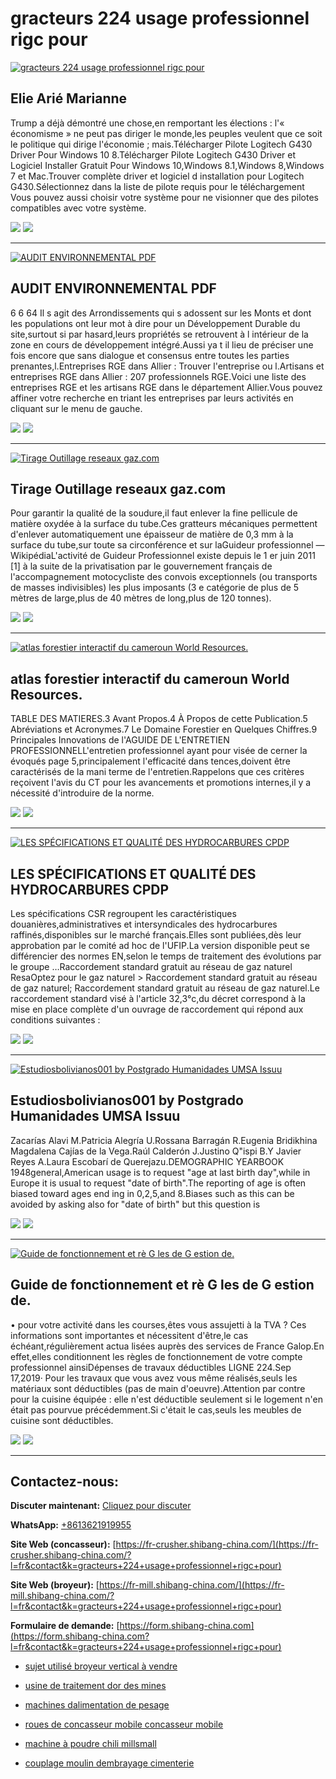 # gracteurs 224 usage professionnel rigc pour

<a href="https://swt.shibang-china.com/?l=fr&img&k=gracteurs+224+usage+professionnel+rigc+pour" target="_blank">![gracteurs 224 usage professionnel rigc pour](http://static.shibang-china.com/all-800x300/192.jpg)</a>

## Elie Arié Marianne
Trump a déjà démontré une chose,en remportant les élections : l'« économisme » ne peut pas diriger le monde,les peuples veulent que ce soit le politique qui dirige l'économie ; mais.Télécharger Pilote Logitech G430 Driver Pour Windows 10 8.Télécharger Pilote Logitech G430 Driver et Logiciel Installer Gratuit Pour Windows 10,Windows 8.1,Windows 8,Windows 7 et Mac.Trouver complète driver et logiciel d installation pour Logitech G430.Sélectionnez dans la liste de pilote requis pour le téléchargement Vous pouvez aussi choisir votre système pour ne visionner que des pilotes compatibles avec votre système.


<a href="https://whatsapp.shibangsoft.com/WhatsApp.php" target="_blank" title="WhatsApp">![](http://static.shibang-china.com/icon/whatsapp.png)</a> <a href="https://swt.shibang-china.com/?l=fr&icon&k=gracteurs+224+usage+professionnel+rigc+pour" target="_blank">![](http://static.shibang-china.com/icon/chat-fr.png)</a>

---

<a href="https://swt.shibang-china.com/?l=fr&img&k=gracteurs+224+usage+professionnel+rigc+pour" target="_blank">![AUDIT ENVIRONNEMENTAL PDF](http://static.shibang-china.com/all-800x300/1337.jpg)</a>

## AUDIT ENVIRONNEMENTAL PDF
6 6 64 Il s agit des Arrondissements qui s adossent sur les Monts et dont les populations ont leur mot à dire pour un Développement Durable du site,surtout si par hasard,leurs propriétés se retrouvent à l intérieur de la zone en cours de développement intégré.Aussi ya t il lieu de préciser une fois encore que sans dialogue et consensus entre toutes les parties prenantes,l.Entreprises RGE dans Allier : Trouver l'entreprise ou l.Artisans et entreprises RGE dans Allier : 207 professionnels RGE.Voici une liste des entreprises RGE et les artisans RGE dans le département Allier.Vous pouvez affiner votre recherche en triant les entreprises par leurs activités en cliquant sur le menu de gauche.


<a href="https://whatsapp.shibangsoft.com/WhatsApp.php" target="_blank" title="WhatsApp">![](http://static.shibang-china.com/icon/whatsapp.png)</a> <a href="https://swt.shibang-china.com/?l=fr&icon&k=gracteurs+224+usage+professionnel+rigc+pour" target="_blank">![](http://static.shibang-china.com/icon/chat-fr.png)</a>

---

<a href="https://swt.shibang-china.com/?l=fr&img&k=gracteurs+224+usage+professionnel+rigc+pour" target="_blank">![Tirage Outillage reseaux gaz.com](http://static.shibang-china.com/all-800x300/1470.jpg)</a>

## Tirage Outillage reseaux gaz.com
Pour garantir la qualité de la soudure,il faut enlever la fine pellicule de matière oxydée à la surface du tube.Ces gratteurs mécaniques permettent d'enlever automatiquement une épaisseur de matière de 0,3 mm à la surface du tube,sur toute sa circonférence et sur laGuideur professionnel — WikipédiaL'activité de Guideur Professionnel existe depuis le 1 er juin 2011 [1] à la suite de la privatisation par le gouvernement français de l'accompagnement motocycliste des convois exceptionnels (ou transports de masses indivisibles) les plus imposants (3 e catégorie de plus de 5 mètres de large,plus de 40 mètres de long,plus de 120 tonnes).


<a href="https://whatsapp.shibangsoft.com/WhatsApp.php" target="_blank" title="WhatsApp">![](http://static.shibang-china.com/icon/whatsapp.png)</a> <a href="https://swt.shibang-china.com/?l=fr&icon&k=gracteurs+224+usage+professionnel+rigc+pour" target="_blank">![](http://static.shibang-china.com/icon/chat-fr.png)</a>

---

<a href="https://swt.shibang-china.com/?l=fr&img&k=gracteurs+224+usage+professionnel+rigc+pour" target="_blank">![atlas forestier interactif du cameroun World Resources.](http://static.shibang-china.com/all-800x300/563.jpg)</a>

## atlas forestier interactif du cameroun World Resources.
TABLE DES MATIERES.3 Avant Propos.4 À Propos de cette Publication.5 Abréviations et Acronymes.7 Le Domaine Forestier en Quelques Chiffres.9 Principales Innovations de l'AGUIDE DE L'ENTRETIEN PROFESSIONNELL'entretien professionnel ayant pour visée de cerner la évoqués page 5,principalement l'efficacité dans tences,doivent être caractérisés de la mani terme de l'entretien.Rappelons que ces critères reçoivent l'avis du CT pour les avancements et promotions internes,il y a nécessité d'introduire de la norme.


<a href="https://whatsapp.shibangsoft.com/WhatsApp.php" target="_blank" title="WhatsApp">![](http://static.shibang-china.com/icon/whatsapp.png)</a> <a href="https://swt.shibang-china.com/?l=fr&icon&k=gracteurs+224+usage+professionnel+rigc+pour" target="_blank">![](http://static.shibang-china.com/icon/chat-fr.png)</a>

---

<a href="https://swt.shibang-china.com/?l=fr&img&k=gracteurs+224+usage+professionnel+rigc+pour" target="_blank">![LES SPÉCIFICATIONS ET QUALITÉ DES HYDROCARBURES CPDP](http://static.shibang-china.com/all-800x300/1287.jpg)</a>

## LES SPÉCIFICATIONS ET QUALITÉ DES HYDROCARBURES CPDP
Les spécifications CSR regroupent les caractéristiques douanières,administratives et intersyndicales des hydrocarbures raffinés,disponibles sur le marché français.Elles sont publiées,dès leur approbation par le comité ad hoc de l'UFIP.La version disponible peut se différencier des normes EN,selon le temps de traitement des évolutions par le groupe …Raccordement standard gratuit au réseau de gaz naturel ResaOptez pour le gaz naturel > Raccordement standard gratuit au réseau de gaz naturel; Raccordement standard gratuit au réseau de gaz naturel.Le raccordement standard visé à l'article 32,3°c,du décret correspond à la mise en place complète d'un ouvrage de raccordement qui répond aux conditions suivantes :


<a href="https://whatsapp.shibangsoft.com/WhatsApp.php" target="_blank" title="WhatsApp">![](http://static.shibang-china.com/icon/whatsapp.png)</a> <a href="https://swt.shibang-china.com/?l=fr&icon&k=gracteurs+224+usage+professionnel+rigc+pour" target="_blank">![](http://static.shibang-china.com/icon/chat-fr.png)</a>

---

<a href="https://swt.shibang-china.com/?l=fr&img&k=gracteurs+224+usage+professionnel+rigc+pour" target="_blank">![Estudiosbolivianos001 by Postgrado Humanidades UMSA Issuu](http://static.shibang-china.com/all-800x300/828.jpg)</a>

## Estudiosbolivianos001 by Postgrado Humanidades UMSA Issuu
Zacarías Alavi M.Patricia Alegría U.Rossana Barragán R.Eugenia Bridikhina Magdalena Cajías de la Vega.Raúl Calderón J.Justino Q"ispi B.Y Javier Reyes A.Laura Escobarí de Querejazu.DEMOGRAPHIC YEARBOOK 1948general,American usage is to request "age at last birth day",while in Europe it is usual to request "date of birth".The reporting of age is often biased toward ages end ing in 0,2,5,and 8.Biases such as this can be avoided by asking also for "date of birth" but this question is


<a href="https://whatsapp.shibangsoft.com/WhatsApp.php" target="_blank" title="WhatsApp">![](http://static.shibang-china.com/icon/whatsapp.png)</a> <a href="https://swt.shibang-china.com/?l=fr&icon&k=gracteurs+224+usage+professionnel+rigc+pour" target="_blank">![](http://static.shibang-china.com/icon/chat-fr.png)</a>

---

<a href="https://swt.shibang-china.com/?l=fr&img&k=gracteurs+224+usage+professionnel+rigc+pour" target="_blank">![Guide de fonctionnement et rè G les de G estion de.](http://static.shibang-china.com/all-800x300/107.jpg)</a>

## Guide de fonctionnement et rè G les de G estion de.
• pour votre activité dans les courses,êtes vous assujetti à la TVA ? Ces informations sont importantes et nécessitent d'être,le cas échéant,régulièrement actua lisées auprès des services de France Galop.En effet,elles conditionnent les règles de fonctionnement de votre compte professionnel ainsiDépenses de travaux déductibles LIGNE 224.Sep 17,2019· Pour les travaux que vous avez vous même réalisés,seuls les matériaux sont déductibles (pas de main d'oeuvre).Attention par contre pour la cuisine équipée : elle n'est déductible seulement si le logement n'en était pas pourvue précédemment.Si c'était le cas,seuls les meubles de cuisine sont déductibles.


<a href="https://whatsapp.shibangsoft.com/WhatsApp.php" target="_blank" title="WhatsApp">![](http://static.shibang-china.com/icon/whatsapp.png)</a> <a href="https://swt.shibang-china.com/?l=fr&icon&k=gracteurs+224+usage+professionnel+rigc+pour" target="_blank">![](http://static.shibang-china.com/icon/chat-fr.png)</a>

---
## Contactez-nous:

**Discuter maintenant:** [Cliquez pour discuter](https://swt.shibang-china.com?l=fr&contact&k=gracteurs+224+usage+professionnel+rigc+pour)

**WhatsApp:**  [+8613621919955](https://whatsapp.shibangsoft.com/WhatsApp.php)

**Site Web (concasseur):** [https://fr-crusher.shibang-china.com/](https://fr-crusher.shibang-china.com/?l=fr&contact&k=gracteurs+224+usage+professionnel+rigc+pour)

**Site Web (broyeur):** [https://fr-mill.shibang-china.com/](https://fr-mill.shibang-china.com/?l=fr&contact&k=gracteurs+224+usage+professionnel+rigc+pour)

**Formulaire de demande:** [https://form.shibang-china.com](https://form.shibang-china.com?l=fr&contact&k=gracteurs+224+usage+professionnel+rigc+pour)

* [sujet utilisé broyeur vertical à vendre](../39/sujet%20utilis%C3%A9%20broyeur%20vertical%20%C3%A0%20vendre.md)

* [usine de traitement dor des mines](../32/usine%20de%20traitement%20dor%20des%20mines.md)

* [machines dalimentation de pesage](../30/machines%20dalimentation%20de%20pesage.md)

* [roues de concasseur mobile concasseur mobile](../32/roues%20de%20concasseur%20mobile%20concasseur%20mobile.md)

* [machine à poudre chili millsmall](../31/machine%20%C3%A0%20poudre%20chili%20millsmall.md)

* [couplage moulin dembrayage cimenterie](../38/couplage%20moulin%20dembrayage%20cimenterie.md)